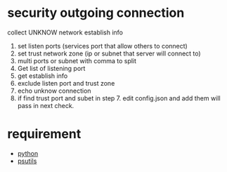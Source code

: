 security outgoing connection
============================
collect UNKNOW network establish info

1. set listen ports (services port that allow others to connect)
2. set trust network zone (ip or subnet that server will connect to)
3. multi ports or subnet with comma to split
4. Get list of listening port
5. get establish info
6. exclude listen port and trust zone
7. echo unknow connection
8. if find trust port and subet in step 7. edit config.json and add them will pass in next check.


requirement
===========
* [python](https://www.python.org/)
* [psutils](https://pypi.python.org/pypi/psutil)




